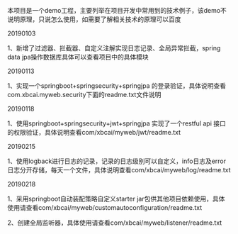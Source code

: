 本项目是一个demo工程，主要列举在项目开发中常用到的技术例子，该demo不说明原理，只说怎么使用，如需要了解相关技术的原理可以百度

20190103

1、新增了过滤器、拦截器、自定义注解实现日志记录、全局异常拦截，spring data jpa操作数据库具体可以查看项目中的具体模块

20190113

1、实现一个springboot+springsecurity+springjpa 的登录验证，具体说明查看com.xbcai.myweb.security下面的readme.txt文件说明

20190118

1、使用springboot+springsecurity+jwt+springjpa 实现了一个restful api 接口的权限验证，具体说明查看com/xbcai/myweb/jwt/readme.txt

20190215

1、使用logback进行日志的记录，记录的日志级别可以自定义，info日志及error日志分开存储，每天一个文件，具体说明查看com/xbcai/myweb/log/readme.txt

20190218

1、采用springboot自动装配策略自定义starter jar包供其他项目依赖使用，具体使用请查看com/xbcai/myweb/customautoconfiguration/readme.txt

2、创建全局监听器，具体使用请查看com/xbcai/myweb/listener/readme.txt



